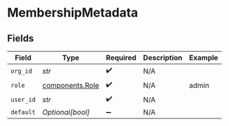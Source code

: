 # MembershipMetadata


## Fields

| Field                                              | Type                                               | Required                                           | Description                                        | Example                                            |
| -------------------------------------------------- | -------------------------------------------------- | -------------------------------------------------- | -------------------------------------------------- | -------------------------------------------------- |
| `org_id`                                           | *str*                                              | :heavy_check_mark:                                 | N/A                                                |                                                    |
| `role`                                             | [components.Role](../../models/components/role.md) | :heavy_check_mark:                                 | N/A                                                | admin                                              |
| `user_id`                                          | *str*                                              | :heavy_check_mark:                                 | N/A                                                |                                                    |
| `default`                                          | *Optional[bool]*                                   | :heavy_minus_sign:                                 | N/A                                                |                                                    |
